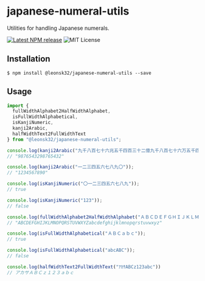 # japanese-numeral-utils

Utilities for handling Japanese numerals.

[![Latest NPM release](https://img.shields.io/npm/v/@leonsk32/japanese-numeral-utils.svg)](https://www.npmjs.com/package/@leonsk32/japanese-numeral-utils)
![MIT License](https://img.shields.io/npm/l/@leonsk32/japanese-numeral-utils.svg)

## Installation

```shell
$ npm install @leonsk32/japanese-numeral-utils --save
```

## Usage

```javascript
import { 
  fullWidthAlphabet2HalfWidthAlphabet,
  isFullWidthAlphabetical,
  isKanjiNumeric,
  kanji2Arabic,
  halfWidthText2FullWidthText
} from "@leonsk32/japanese-numeral-utils";

console.log(kanji2Arabic("九千八百七十六兆五千四百三十二億九千八百七十六万五千四百三十二"));
// "9876543298765432"

console.log(kanji2Arabic("一二三四五六七八九〇"));
// "1234567890"

console.log(isKanjiNumeric("〇一二三四五六七八九"));
// true

console.log(isKanjiNumeric("123"));
// false

console.log(fullWidthAlphabet2HalfWidthAlphabet("ＡＢＣＤＥＦＧＨＩＪＫＬＭＮＯＰＱＲＳＴＵＶＷＸＹＺａｂｃｄｅｆｇｈｉｊｋｌｍｎｏｐｑｒｓｔｕｖｗｘｙｚ"));
// "ABCDEFGHIJKLMNOPQRSTUVWXYZabcdefghijklmnopqrstuvwxyz"

console.log(isFullWidthAlphabetical("ＡＢＣａｂｃ"));
// true

console.log(isFullWidthAlphabetical("abcABC"));
// false

console.log(halfWidthText2FullWidthText("ｱｶｻABCz123abc"))
// アカサＡＢＣｚ１２３ａｂｃ
```
